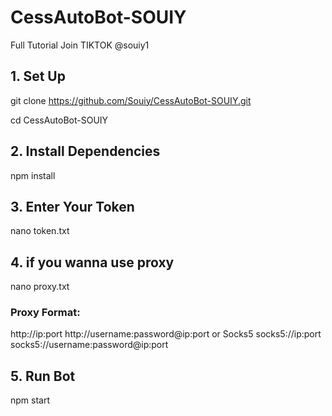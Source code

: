 # CessAutoBot-SOUIY
Full Tutorial Join TIKTOK @souiy1

## 1.  Set Up
git clone https://github.com/Souiy/CessAutoBot-SOUIY.git

cd CessAutoBot-SOUIY


## 2. Install Dependencies
npm install


## 3. Enter Your Token
nano token.txt


## 4. if you wanna use proxy
nano proxy.txt

### Proxy Format:
http://ip:port
http://username:password@ip:port
or Socks5
socks5://ip:port
socks5://username:password@ip:port

## 5. Run Bot
npm start
